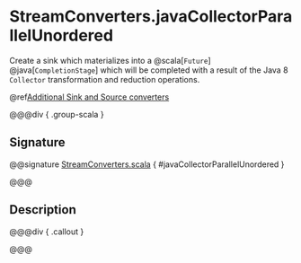 # StreamConverters.javaCollectorParallelUnordered

Create a sink which materializes into a @scala[`Future`] @java[`CompletionStage`] which will be completed with a result of the Java 8 `Collector` transformation and reduction operations.

@ref[Additional Sink and Source converters](../index.md#additional-sink-and-source-converters)

@@@div { .group-scala }

## Signature

@@signature [StreamConverters.scala](/akka-stream/src/main/scala/akka/stream/scaladsl/StreamConverters.scala) { #javaCollectorParallelUnordered }

@@@

## Description



@@@div { .callout }

@@@

